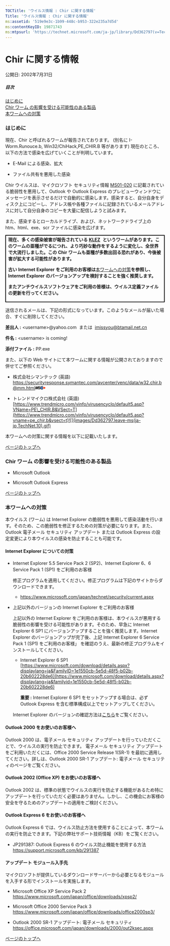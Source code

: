 ```yaml
---
TOCTitle: 'ウイルス情報 : Chir に関する情報'
Title: 'ウイルス情報 : Chir に関する情報'
ms:assetid: '519e9e3c-1b99-448c-b953-322e235a7d5d'
ms:contentKeyID: 19871743
ms:mtpsurl: 'https://technet.microsoft.com/ja-jp/library/Dd362797(v=TechNet.10)'
---
```


Chir に関する情報
=================

公開日: 2002年7月31日

##### 目次

[](#ecaa)[はじめに](#ecaa)  
[](#ebaa)[Chir ワーム の影響を受ける可能性のある製品](#ebaa)  
[](#eaaa)[本ワームへの対策](#eaaa)

### はじめに

現在、Chir と呼ばれるワームが報告されております。 (別名に I-Worm.Runouce.b, Win32/ChiHack,PE\_CHIR.B 等があります) 現在のところ、以下の方法で感染を広げていくことが判明しています。

-   E-Mail による感染、拡大

-   ファイル共有を悪用した感染

Chir ウイルスは、マイクロソフト セキュリティ情報 [MS01-020](https://www.microsoft.com/japan/technet/security/bulletin/ms01-020.mspx) に記載されている脆弱性を悪用して、Outlook や Outlook Express のプレビューウィンドウにメッセージを表示させるだけで自動的に感染します。感染すると、自分自身をディスク上にコピーし、アドレス帳や各種ファイルに記録されているメールアドレスに対して自分自身のコピーを大量に配信しようと試みます。

また、感染するとローカルドライブ、および、ネットワークドライブ上の htm、html、exe、scr ファイルに感染を広げます。

<p> <p/> 
<table style="border:1px solid black;">
<colgroup>
<col width="100%" />
</colgroup>
<tbody>
<tr class="odd">
<td style="border:1px solid black;"><strong>現在、多くの感染被害が報告されている</strong> <a href="https://technet.microsoft.com/ja-jp/library/f887fc46-e5ce-4765-adb3-6bb76d906eff(v=TechNet.10)"><strong>KLEZ</strong></a>  <strong>というワームがあります。このワームの亜種がでるにつれ、より巧妙な動作をするように変化し、全世界で大流行しました。この Chir ワームも亜種が多数出回る恐れがあり、今後被害が拡大する可能性があります。</strong>

<strong>古い Internet Explorer をご利用のお客様は</strong><a href="#eaaa">本ワームへの対策</a><strong>を参照し、Internet Explorer のバージョンアップを検討することを強く推奨します。</strong>

<strong>またアンチウイルスソフトウェアをご利用の皆様は、ウイルス定義ファイルの更新を行ってください。</strong></td>
</tr>
</tbody>
</table>
 

送信されるメールは、下記の形式になっています。このようなメールが届いた場合、すぐに削除してください。

**差出人 :** &lt;username&gt;@yahoo.com  または  imissyou@btamail.net.cn

**件名 :** &lt;username&gt; is coming!

**添付ファイル :** PP.exe

また、以下の Web サイトにて本ワームに関する情報が公開されておりますので併せてご参照ください。

-   株式会社シマンテック (英語)  
    <https://securityresponse.symantec.com/avcenter/venc/data/w32.chir.b@mm.html>![](images/Dd362797.leave-ms(ja-jp,TechNet.10).gif)

-   トレンドマイクロ株式会社 (英語)  
    [https://www.trendmicro.com/vinfo/virusencyclo/default5.asp?VName=PE\_CHIR.B&VSect=T](https://www.trendmicro.com/vinfo/virusencyclo/default5.asp?vname=pe_chir.b&vsect=t)![](images/Dd362797.leave-ms(ja-jp,TechNet.10).gif)

本ワームへの対策に関する情報を以下に記載いたします。

[](#mainsection)[ページのトップへ](#mainsection)

### Chir ワーム の影響を受ける可能性のある製品

-   Microsoft Outlook

-   Microsoft Outlook Express

[](#mainsection)[ページのトップへ](#mainsection)

### 本ワームへの対策

本ウイルス (ワーム) は Internet Explorer の脆弱性を悪用して感染活動を行います。そのため、この脆弱性を修正するための対策が必要になります。また、Outlook 電子メール セキュリティ アップデート または Outlook Express の設定変更により本ウイルスの感染を防止することも可能です。

#### Internet Explorer についての対策

-   Internet Explorer 5.5 Service Pack 2 (SP2)、Internet Explorer 6、6 Service Pack 1 (SP1) をご利用のお客様

    修正プログラムを適用してください。修正プログラムは下記のサイトからダウンロードできます。  

    -   <https://www.microsoft.com/japan/technet/security/current.aspx>

-   上記以外のバージョンの Internet Explorer をご利用のお客様

    上記以外の Internet Explorer をご利用のお客様は、本ウイルスが悪用する脆弱性の影響を受ける可能性があります。そのため、早急に Internet Explorer 6 SP1 にバージョンアップすることを強く推奨します。Internet Explorer のバージョンアップが完了後、上記 Internet Explorer 6 Service Pack 1 (SP1) をご利用のお客様」 を確認のうえ、最新の修正プログラムをインストールしてください。

    -   Internet Explorer 6 SP1  
        [https://www.microsoft.com/download/details.aspx?displaylang=ja&FamilyID=1e1550cb-5e5d-48f5-b02b-20b602228de6](https://www.microsoft.com/download/details.aspx?displaylang=ja&familyid=1e1550cb-5e5d-48f5-b02b-20b602228de6)

        **重要 :** Internet Explorer 6 SP1 をセットアップする場合は、必ず Outlook Express を含む標準構成以上でセットアップしてください。

    Internet Explorer のバージョンの確認方法は[こちら](https://www.microsoft.com/japan/security/bulletins/ver_ie.mspx)をご覧ください。

#### Outlook 2000 をお使いのお客様へ

Outlook 2000 は、電子メール セキュリティ アップデートを行っていただくことで、ウイルスの実行を防止できます。 電子メール セキュリティ アップデートをご利用いただくには、Office 2000 Service Release 1(SR-1) を最初に適用してください。詳しは、Outlook 2000 SR-1 アップデート: 電子メール セキュリティのページをご覧ください。

#### Outlook 2002 (Office XP) をお使いのお客様へ

Outlook 2002 は、標準の状態でウイルスの実行を防止する機能があるため特にアップデートを行っていただく必要はありません。しかし、この機会にお客様の安全を守るためのアップデートの適用をご検討ください。

#### Outlook Express 6 をお使いのお客様へ

Outlook Express 6 では、ウイルス防止方法を使用することによって、本ワームの実行を防止できます。下記の弊社サポート技術情報（KB）をご覧ください。

-   JP291387: Outlook Express 6 のウイルス防止機能を使用する方法  
    <https://support.microsoft.com/kb/291387>

#### アップデート モジュール入手先

マイクロソフトが提供しているダウンロードサーバーから必要となるモジュールを入手する形でインストールを実施します。

-   Microsoft Office XP Service Pack 2  
    <https://www.microsoft.com/japan/office/downloads/xpsp2/>

-   Microsoft Office 2000 Service Pack 3  
    <https://www.microsoft.com/japan/office/downloads/office2000sp3/>

-   Outlook 2000 SR-1 アップデート: 電子メール セキュリティ  
    <https://office.microsoft.com/japan/downloads/2000/out2ksec.aspx>

[](#mainsection)[ページのトップへ](#mainsection)
